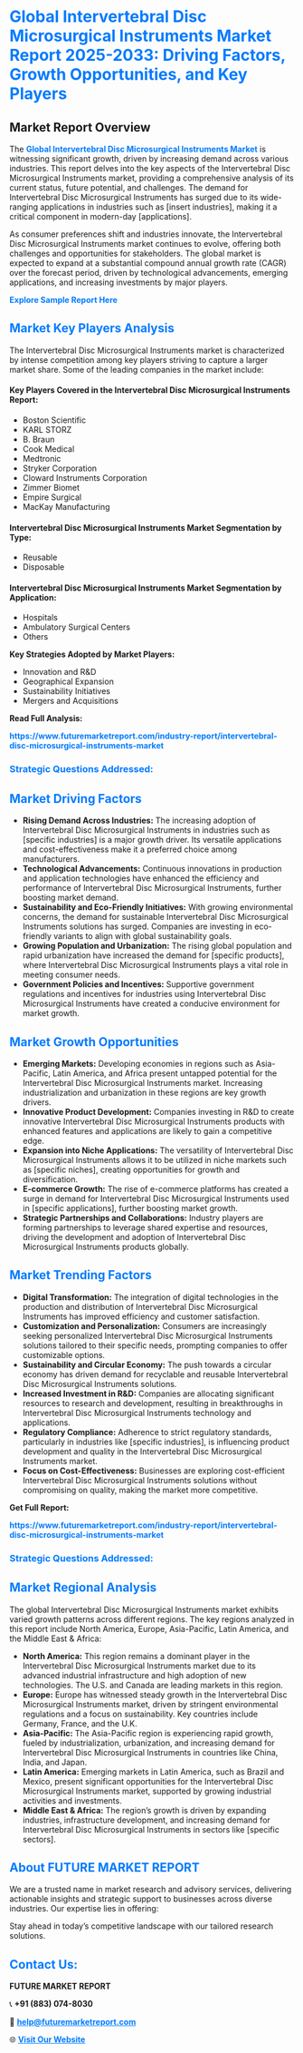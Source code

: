 <h1 style="color: #007BFF;">Global Intervertebral Disc Microsurgical Instruments Market Report 2025-2033: Driving Factors, Growth Opportunities, and Key Players</h1>

<section id="overview">
<h2>Market Report Overview</h2>
<p>The <a href="https://www.futuremarketreport.com/industry-report/intervertebral-disc-microsurgical-instruments-market" style="color: #007BFF; text-decoration: none;"><strong>Global Intervertebral Disc Microsurgical Instruments Market</strong></a> is witnessing significant growth, driven by increasing demand across various industries. This report delves into the key aspects of the Intervertebral Disc Microsurgical Instruments market, providing a comprehensive analysis of its current status, future potential, and challenges. The demand for Intervertebral Disc Microsurgical Instruments has surged due to its wide-ranging applications in industries such as [insert industries], making it a critical component in modern-day [applications].</p>
<p>As consumer preferences shift and industries innovate, the Intervertebral Disc Microsurgical Instruments market continues to evolve, offering both challenges and opportunities for stakeholders. The global market is expected to expand at a substantial compound annual growth rate (CAGR) over the forecast period, driven by technological advancements, emerging applications, and increasing investments by major players.</p>
</section>

<section id="overview">
<p><a href="https://www.futuremarketreport.com/request-sample/reportId=62037" style="color: #007BFF; text-decoration: none;"><strong>Explore Sample Report Here</strong></a></p>
</section>

<section id="key-players">
<h2 style="color: #007BFF;">Market Key Players Analysis</h2>
<p>The Intervertebral Disc Microsurgical Instruments market is characterized by intense competition among key players striving to capture a larger market share. Some of the leading companies in the market include:</p>
<h4>Key Players Covered in the Intervertebral Disc Microsurgical Instruments Report:</h4>
<ul><li>Boston Scientific</li><li>KARL STORZ</li><li>B. Braun</li><li>Cook Medical</li><li>Medtronic</li><li>Stryker Corporation</li><li>Cloward Instruments Corporation</li><li>Zimmer Biomet</li><li>Empire Surgical</li><li>MacKay Manufacturing</li></ul>
<h4>Intervertebral Disc Microsurgical Instruments Market Segmentation by Type:</h4>
<ul><li>Reusable</li><li>Disposable</li></ul>

<h4>Intervertebral Disc Microsurgical Instruments Market Segmentation by Application:</h4>
<ul><li>Hospitals</li><li>Ambulatory Surgical Centers</li><li>Others</li></ul>
<p><strong>Key Strategies Adopted by Market Players:</strong></p>
<ul>
<li>Innovation and R&D</li>
<li>Geographical Expansion</li>
<li>Sustainability Initiatives</li>
<li>Mergers and Acquisitions</li>
</ul>
</section>

<section>
<p><strong>Read Full Analysis: </strong></p><a href="https://www.futuremarketreport.com/industry-report/intervertebral-disc-microsurgical-instruments-market" style="color: #007BFF; text-decoration: none;"><strong>https://www.futuremarketreport.com/industry-report/intervertebral-disc-microsurgical-instruments-market</strong></a>
<h3 style="color: #007BFF;">Strategic Questions Addressed:</h3>
</section>

<section id="driving-factors">
<h2 style="color: #007BFF;">Market Driving Factors</h2>
<ul>
<li><strong>Rising Demand Across Industries:</strong> The increasing adoption of Intervertebral Disc Microsurgical Instruments in industries such as [specific industries] is a major growth driver. Its versatile applications and cost-effectiveness make it a preferred choice among manufacturers.</li>
<li><strong>Technological Advancements:</strong> Continuous innovations in production and application technologies have enhanced the efficiency and performance of Intervertebral Disc Microsurgical Instruments, further boosting market demand.</li>
<li><strong>Sustainability and Eco-Friendly Initiatives:</strong> With growing environmental concerns, the demand for sustainable Intervertebral Disc Microsurgical Instruments solutions has surged. Companies are investing in eco-friendly variants to align with global sustainability goals.</li>
<li><strong>Growing Population and Urbanization:</strong> The rising global population and rapid urbanization have increased the demand for [specific products], where Intervertebral Disc Microsurgical Instruments plays a vital role in meeting consumer needs.</li>
<li><strong>Government Policies and Incentives:</strong> Supportive government regulations and incentives for industries using Intervertebral Disc Microsurgical Instruments have created a conducive environment for market growth.</li>
</ul>
</section>

<section id="growth-opportunities">
<h2 style="color: #007BFF;">Market Growth Opportunities</h2>
<ul>
<li><strong>Emerging Markets:</strong> Developing economies in regions such as Asia-Pacific, Latin America, and Africa present untapped potential for the Intervertebral Disc Microsurgical Instruments market. Increasing industrialization and urbanization in these regions are key growth drivers.</li>
<li><strong>Innovative Product Development:</strong> Companies investing in R&D to create innovative Intervertebral Disc Microsurgical Instruments products with enhanced features and applications are likely to gain a competitive edge.</li>
<li><strong>Expansion into Niche Applications:</strong> The versatility of Intervertebral Disc Microsurgical Instruments allows it to be utilized in niche markets such as [specific niches], creating opportunities for growth and diversification.</li>
<li><strong>E-commerce Growth:</strong> The rise of e-commerce platforms has created a surge in demand for Intervertebral Disc Microsurgical Instruments used in [specific applications], further boosting market growth.</li>
<li><strong>Strategic Partnerships and Collaborations:</strong> Industry players are forming partnerships to leverage shared expertise and resources, driving the development and adoption of Intervertebral Disc Microsurgical Instruments products globally.</li>
</ul>
</section>

<section id="trending-factors">
<h2 style="color: #007BFF;">Market Trending Factors</h2>
<ul>
<li><strong>Digital Transformation:</strong> The integration of digital technologies in the production and distribution of Intervertebral Disc Microsurgical Instruments has improved efficiency and customer satisfaction.</li>
<li><strong>Customization and Personalization:</strong> Consumers are increasingly seeking personalized Intervertebral Disc Microsurgical Instruments solutions tailored to their specific needs, prompting companies to offer customizable options.</li>
<li><strong>Sustainability and Circular Economy:</strong> The push towards a circular economy has driven demand for recyclable and reusable Intervertebral Disc Microsurgical Instruments solutions.</li>
<li><strong>Increased Investment in R&D:</strong> Companies are allocating significant resources to research and development, resulting in breakthroughs in Intervertebral Disc Microsurgical Instruments technology and applications.</li>
<li><strong>Regulatory Compliance:</strong> Adherence to strict regulatory standards, particularly in industries like [specific industries], is influencing product development and quality in the Intervertebral Disc Microsurgical Instruments market.</li>
<li><strong>Focus on Cost-Effectiveness:</strong> Businesses are exploring cost-efficient Intervertebral Disc Microsurgical Instruments solutions without compromising on quality, making the market more competitive.</li>
</ul>
</section>

<section>
<p><strong>Get Full Report: </strong></p><a href="https://www.futuremarketreport.com/industry-report/intervertebral-disc-microsurgical-instruments-market" style="color: #007BFF; text-decoration: none;"><strong>https://www.futuremarketreport.com/industry-report/intervertebral-disc-microsurgical-instruments-market</strong></a>
<h3 style="color: #007BFF;">Strategic Questions Addressed:</h3>
</section>


<section id="regional-analysis">
<h2 style="color: #007BFF;">Market Regional Analysis</h2>
<p>The global Intervertebral Disc Microsurgical Instruments market exhibits varied growth patterns across different regions. The key regions analyzed in this report include North America, Europe, Asia-Pacific, Latin America, and the Middle East & Africa:</p>
<ul>
<li><strong>North America:</strong> This region remains a dominant player in the Intervertebral Disc Microsurgical Instruments market due to its advanced industrial infrastructure and high adoption of new technologies. The U.S. and Canada are leading markets in this region.</li>
<li><strong>Europe:</strong> Europe has witnessed steady growth in the Intervertebral Disc Microsurgical Instruments market, driven by stringent environmental regulations and a focus on sustainability. Key countries include Germany, France, and the U.K.</li>
<li><strong>Asia-Pacific:</strong> The Asia-Pacific region is experiencing rapid growth, fueled by industrialization, urbanization, and increasing demand for Intervertebral Disc Microsurgical Instruments in countries like China, India, and Japan.</li>
<li><strong>Latin America:</strong> Emerging markets in Latin America, such as Brazil and Mexico, present significant opportunities for the Intervertebral Disc Microsurgical Instruments market, supported by growing industrial activities and investments.</li>
<li><strong>Middle East & Africa:</strong> The region’s growth is driven by expanding industries, infrastructure development, and increasing demand for Intervertebral Disc Microsurgical Instruments in sectors like [specific sectors].</li>
</ul>
</section>

<footer>
<h2 style="color: #007BFF;">About FUTURE MARKET REPORT</h2>
<p>We are a trusted name in market research and advisory services, delivering actionable insights and strategic support to businesses across diverse industries. Our expertise lies in offering:</p>

<p>Stay ahead in today’s competitive landscape with our tailored research solutions.</p>

<h2 style="color: #007BFF;">Contact Us:</h2>
<p><strong>FUTURE MARKET REPORT</strong></p>
<p>📞 <strong>+91 (883) 074-8030</strong></p>
<p>📧 <strong><a href="mailto:help@futuremarketreport.com" style="color: #007BFF;">help@futuremarketreport.com</a></strong></p>
<p>🌐 <strong><a href="https://www.futuremarketreport.com/" style="color: #007BFF;">Visit Our Website</a></strong></p>
</footer>